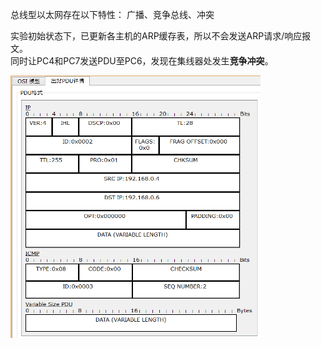 总线型以太网存在以下特性： 广播、竞争总线、冲突  

实验初始状态下，已更新各主机的ARP缓存表，所以不会发送ARP请求/响应报文。  
同时让PC4和PC7发送PDU至PC6，发现在集线器处发生**竞争冲突**。  
<div align=left><img width="400" height="420" src="./test-images/实验-ARP-3.png"/></div> 
